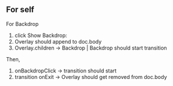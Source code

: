 ## For self

For Backdrop

1. click Show Backdrop:
2. Overlay should append to doc.body
3. Overlay.children -> Backdrop | Backdrop should start transition

Then,

1. onBackdropClick -> transition should start
2. transition onExit -> Overlay should get removed from doc.body
